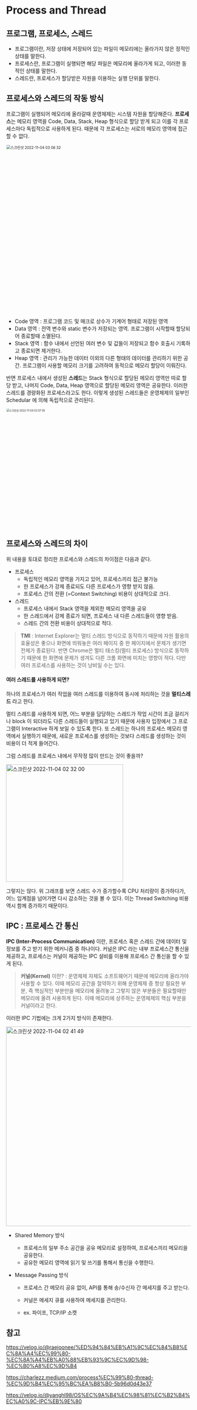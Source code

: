# Process and Thread

## 프로그램, 프로세스, 스레드

- 프로그램이란, 저장 상태에 저장되어 있는 파일이 메모리에는 올라가지 않은 정적인 상태를 말한다.
- 프로세스란, 프로그램이 실행되면 해당 파일은 메모리에 올라가게 되고, 이러한 동적인 상태를 말한다.
- 스레드란, 프로세스가 할당받은 자원을 이용하는 실행 단위를 말한다.

## 프로세스와 스레드의 작동 방식

프로그램이 실행되어 메모리에 올라갈때 운영체제는 시스템 자원을 할당해준다. **프로세스**는 메모리 영역을 Code, Data, Stack, Heap 형식으로 할당 받게 되고 이를 각 프로세스마다 독립적으로 사용하게 된다. 때문에 각 프로세스는 서로의 메모리 영역에 접근할 수 없다.

<img width="650" alt="스크린샷 2022-11-04 03 06 32" src="https://user-images.githubusercontent.com/67703882/199800693-d10baefb-1de6-4cbb-9e08-1bdc140accb0.png" style="zoom:70%;" >

- Code 영역 : 프로그램 코드 및 매크로 상수가 기계어 형태로 저장된 영역
- Data 영역 : 전역 변수와 static 변수가 저장되는 영역. 프로그램이 시작할때 할당되어 종료할때 소멸된다.
- Stack 영역 : 함수 내에서 선언된 여러 변수 및 값들이 저장되고 함수 호출시 기록하고 종료되면 제거한다.
- Heap 영역 : 관리가 가능한 데이터 이외의 다른 형태의 데이터를 관리하기 위한 공간. 프로그램이 사용할 메모리 크기를 고려하여 동적으로 메모리 할당이 이뤄진다.

반면 프로세스 내에서 생성된 **스레드**는 Stack 형식으로 할당된 메모리 영역만 따로 할당 받고, 나머지 Code, Data, Heap 영역으로 할당된 메모리 영역은 공유한다. 이러한 스레드를 경량화된 프로세스라고도 한다. 이렇게 생성된 스레드들은 운영체제의 일부인 Schedular 에 의해 독립적으로 관리된다.

<img width="642" alt="스크린샷 2022-11-04 03 07 05" src="https://user-images.githubusercontent.com/67703882/199800788-9b44e66f-6c49-4515-998f-1bc8962ef568.png" style="zoom:50%;" >

## 프로세스와 스레드의 차이

위 내용을 토대로 정리한 프로세스와 스레드의 차이점은 다음과 같다.

- 프로세스
  - 독립적인 메모리 영역을 가지고 있어, 프로세스끼리 접근 불가능
  - 한 프로세스가 강제 종료되도 다른 프로세스가 영향 받지 않음.
  - 프로세스 간의 전환 (=Context Switching) 비용이 상대적으로 크다.
- 스레드
  - 프로세스 내에서 Stack 영역을 제외한 메모리 영역을 공유
  - 한 스레드에서 강제 종료가 되면, 프로세스 내 다른 스레드들이 영향 받음.
  - 스레드 간의 전환 비용이 상대적으로 적다.

> **TMI** : Internet Explorer는 멀티 스레드 방식으로 동작하기 때문에 자원 활용의 효율성은 좋으나 화면에 띄워놓은 여러 페이지 중 한 페이지에서 문제가 생기면 전체가 종료된다. 반면 Chrome은 멀티 태스킹(멀티 프로세스) 방식으로 동작하기 때문에 한 화면에 문제가 생겨도 다른 크롬 화면에 미치는 영향이 적다. 다만 여러 프로세스를 사용하는 것이 낭비일 수는 있다.

#### 여러 스레드를 사용하게 되면?

하나의 프로세스가 여러 작업을 여러 스레드를 이용하여 동시에 처리하는 것을 **멀티스레드** 라고 한다.

멀티 스레드를 사용하게 되면, 어느 부분을 담당하는 스레드가 작업 시간이 조금 걸리거나 block 이 되더라도 다른 스레드들이 실행되고 있기 때문에 사용자 입장에서 그 프로그램이 Interactive 하게 보일 수 있도록 한다. 또 스레드는 하나의 프로세스 메모리 영역에서 실행하기 때문에, 새로운 프로세스를 생성하는 것보다 스레드를 생성하는 것이 비용이 더 적게 들어간다.

그럼 스레드를 프로세스 내에서 무작정 많이 만드는 것이 좋을까?

<img width="319" alt="스크린샷 2022-11-04 02 32 00" src="https://user-images.githubusercontent.com/67703882/199793327-e655c5a9-d093-4967-8e67-55e49a5dc93e.png"  >

그렇지는 않다. 위 그래프를 보면 스레드 수가 증가할수록 CPU 처리량이 증가하다가, 어느 임계점을 넘어가면 다시 감소하는 것을 볼 수 있다. 이는 Thread Switching 비용 역시 함께 증가하기 때문이다.

## IPC : 프로세스 간 통신

**IPC (Inter-Process Communication)** 이란, 프로세스 혹은 스레드 간에 데이터 및 정보를 주고 받기 위한 메커니즘 중 하나이다. 커널은 IPC 라는 내부 프로세스간 통신을 제공하고, 프로세스는 커널이 제공하는 IPC 설비를 이용해 프로세스 간 통신을 할 수 있게 된다.

> **커널(Kernel)** 이란? : 운영체제 자체도 소프트웨어기 때문에 메모리에 올라가야 사용할 수 있다. 이때 메모리 공간을 절약하기 위해 운영체제 중 항상 필요한 부분, 즉 핵심적인 부분만을 메모리에 올려놓고 그렇지 않은 부분들은 필요할때만 메모리에 올려 사용하게 된다. 이때 메모리에 상주하는 운영체제의 핵심 부분을 커널이라고 한다.

이러한 IPC 기법에는 크게 2가지 방식이 존재한다.

<img width="542" alt="스크린샷 2022-11-04 02 41 49" src="https://user-images.githubusercontent.com/67703882/199795456-3f434a23-5200-4265-aaad-d89291ee10ea.png"  >

- Shared Memory 방식

  - 프로세스의 일부 주소 공간을 공유 메모리로 설정하여, 프로세스끼리 메모리을 공유한다.
  - 공유한 메모리 영역에 읽기 및 쓰기를 통해서 통신을 수행한다.

- Message Passing 방식

  - 프로세스 간 메모리 공유 없이, API를 통해 송/수신자 간 메세지를 주고 받는다.

  - 커널은 메세지 큐를 사용하여 메세지를 관리한다.

  - ex. 파이프, TCP/IP 소켓

## 참고

https://velog.io/@raejoonee/%ED%94%84%EB%A1%9C%EC%84%B8%EC%8A%A4%EC%99%80-%EC%8A%A4%EB%A0%88%EB%93%9C%EC%9D%98-%EC%B0%A8%EC%9D%B4

https://charlezz.medium.com/process%EC%99%80-thread-%EC%9D%B4%EC%95%BC%EA%B8%B0-5b96d0d43e37

https://velog.io/@yanghl98/OS%EC%9A%B4%EC%98%81%EC%B2%B4%EC%A0%9C-IPC%EB%9E%80
